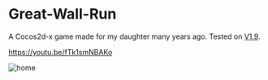 # Great-Wall-Run
A Cocos2d-x game made for my daughter many years ago. Tested on [V1.9](https://www.cocos.com/creator).

https://youtu.be/fTk1smNBAKo

![home](https://user-images.githubusercontent.com/71636191/116863368-cbaa1700-ac38-11eb-8929-3ecafadfdbf0.png)
